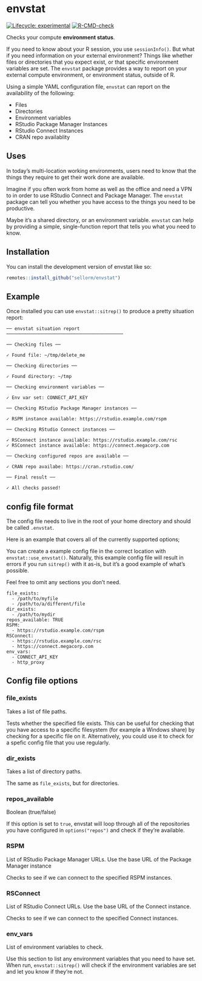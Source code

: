 
<!-- README.md is generated from README.Rmd. Please edit that file -->

# envstat

<!-- badges: start -->

[![Lifecycle:
experimental](https://img.shields.io/badge/lifecycle-experimental-orange.svg)](https://lifecycle.r-lib.org/articles/stages.html#experimental)
[![R-CMD-check](https://github.com/sellorm/envstat/workflows/R-CMD-check/badge.svg)](https://github.com/sellorm/envstat/actions)
<!-- badges: end -->

Checks your compute **environment status**.

If you need to know about your R session, you use `sessionInfo()`. But
what if you need information on your external environment? Things like
whether files or directories that you expect exist, or that specific
environment variables are set. The `envstat` package provides a way to
report on your external compute environment, or environment status,
outside of R.

Using a simple YAML configuration file, `envstat` can report on the
availability of the following:

-   Files
-   Directories
-   Environment variables
-   RStudio Package Manager Instances
-   RStudio Connect Instances
-   CRAN repo availablity

## Uses

In today’s multi-location working environments, users need to know that
the things they require to get their work done are available.

Imagine if you often work from home as well as the office and need a VPN
to in order to use RStudio Connect and Package Manager. The `envstat`
package can tell you whether you have access to the things you need to
be productive.

Maybe it’s a shared directory, or an environment variable. `envstat` can
help by providing a simple, single-function report that tells you what
you need to know.

## Installation

You can install the development version of envstat like so:

``` r
remotes::install_github("sellorm/envstat")
```

## Example

Once installed you can use `envstat::sitrep()` to produce a pretty
situation report:

    ── envstat situation report ───────────────────────────────────────────

    ── Checking files ──

    ✓ Found file: ~/tmp/delete_me

    ── Checking directories ──

    ✓ Found directory: ~/tmp

    ── Checking environment variables ──

    ✓ Env var set: CONNECT_API_KEY

    ── Checking RStudio Package Manager instances ──

    ✓ RSPM instance available: https://rstudio.example.com/rspm

    ── Checking RStudio Connect instances ──

    ✓ RSConnect instance available: https://rstudio.example.com/rsc
    ✓ RSConnect instance available: https://connect.megacorp.com

    ── Checking configured repos are available ──

    ✓ CRAN repo availabe: https://cran.rstudio.com/

    ── Final result ──

    ✓ All checks passed!

## config file format

The config file needs to live in the root of your home directory and
should be called `.envstat`.

Here is an example that covers all of the currently supported options;

You can create a example config file in the correct location with
`envstat::use_envstat()`. Naturally, this example config file will
result in errors if you run `sitrep()` with it as-is, but it’s a good
example of what’s possible.

Feel free to omit any sections you don’t need.

    file_exists:
      - /path/to/myfile
      - /path/to/a/different/file
    dir_exists:
      - /path/to/mydir
    repos_available: TRUE
    RSPM:
      - https://rstudio.example.com/rspm
    RSConnect:
      - https://rstudio.example.com/rsc
      - https://connect.megacorp.com
    env_vars:
      - CONNECT_API_KEY
      - http_proxy

## Config file options

### file_exists

Takes a list of file paths.

Tests whether the specified file exists. This can be useful for checking
that you have access to a specific filesystem (for example a Windows
share) by checking for a specific file on it. Alternatively, you could
use it to check for a spefic config file that you use regularly.

### dir_exists

Takes a list of directory paths.

The same as `file_exists`, but for directories.

### repos_available

Boolean (true/false)

If this option is set to `true`, envstat will loop through all of the
repositories you have configured in `options("repos")` and check if
they’re available.

### RSPM

List of RStudio Package Manager URLs. Use the base URL of the Package
Manager instance

Checks to see if we can connect to the specified RSPM instances.

### RSConnect

List of RStudio Connect URLs. Use the base URL of the Connect instance.

Checks to see if we can connect to the specified Connect instances.

### env_vars

List of environment variables to check.

Use this section to list any environment variables that you need to have
set. When run, `envstat::sitrep()` will check if the environment
variables are set and let you know if they’re not.
